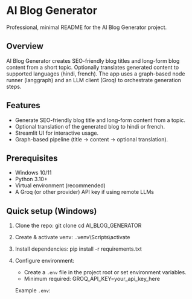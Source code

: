 # AI Blog Generator

Professional, minimal README for the AI Blog Generator project.

## Overview
AI Blog Generator creates SEO-friendly blog titles and long-form blog content from a short topic. Optionally translates generated content to supported languages (hindi, french). The app uses a graph-based node runner (langgraph) and an LLM client (Groq) to orchestrate generation steps.

## Features
- Generate SEO-friendly blog title and long-form content from a topic.
- Optional translation of the generated blog to hindi or french.
- Streamlit UI for interactive usage.
- Graph-based pipeline (title → content → optional translation).

## Prerequisites
- Windows 10/11
- Python 3.10+
- Virtual environment (recommended)
- A Groq (or other provider) API key if using remote LLMs

## Quick setup (Windows)
1. Clone the repo:
   git clone <repo-url>
   cd AI_BLOG_GENERATOR

2. Create & activate venv:
   .\.venv\Scripts\activate

3. Install dependencies:
   pip install -r requirements.txt

4. Configure environment:
   - Create a `.env` file in the project root or set environment variables.
   - Minimum required:
     GROQ_API_KEY=your_api_key_here

   Example `.env`:
